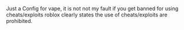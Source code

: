 Just a Config for vape, it is not not my fault if you get banned for using cheats/exploits roblox clearly states the use of cheats/exploits are prohibited.
